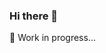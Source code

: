 ### Hi there 👋

<!-- [![Anurag's GitHub stats](https://github-readme-stats.vercel.app/api?username=gnunez0101)](https://github.com/anuraghazra/github-readme-stats) -->

🔭 Work in progress...

<!--
**gnunez0101/gnunez0101** is a ✨ _special_ ✨ repository because its `README.md` (this file) appears on your GitHub profile.

Here are some ideas to get you started:

- 🔭 I’m currently working on ...
- 🌱 I’m currently learning ...
- 👯 I’m looking to collaborate on ...
- 🤔 I’m looking for help with ...
- 💬 Ask me about ...
- 📫 How to reach me: ...
- 😄 Pronouns: ...
- ⚡ Fun fact: ...
-->
